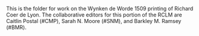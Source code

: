 This is the folder for work on the Wynken de Worde 1509 printing of Richard Coer de Lyon. The collaborative editors for this portion of the RCLM are Caitlin Postal (#CMP), Sarah N. Moore (#SNM), and Barkley M. Ramsey (#BMR).